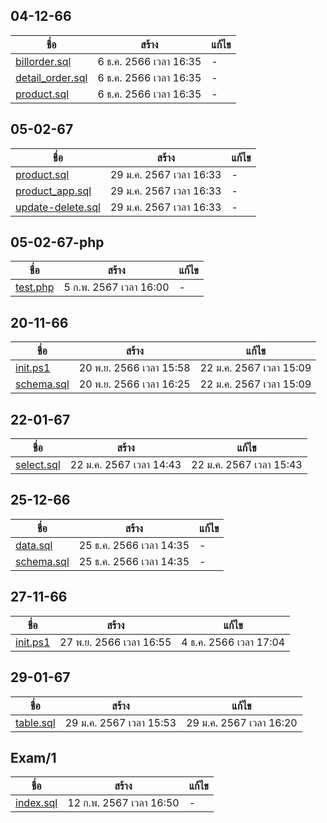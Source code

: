 
## 04-12-66

ชื่อ | สร้าง | แก้ไข
---| ----| ---
[billorder.sql](04-12-66/billorder.sql) | 6 ธ.ค. 2566 เวลา 16:35 | - 
[detail_order.sql](04-12-66/detail_order.sql) | 6 ธ.ค. 2566 เวลา 16:35 | - 
[product.sql](04-12-66/product.sql) | 6 ธ.ค. 2566 เวลา 16:35 | - 

## 05-02-67

ชื่อ | สร้าง | แก้ไข
---| ----| ---
[product.sql](05-02-67/product.sql) | 29 ม.ค. 2567 เวลา 16:33 | - 
[product_app.sql](05-02-67/product_app.sql) | 29 ม.ค. 2567 เวลา 16:33 | - 
[update-delete.sql](05-02-67/update-delete.sql) | 29 ม.ค. 2567 เวลา 16:33 | - 

## 05-02-67-php

ชื่อ | สร้าง | แก้ไข
---| ----| ---
[test.php](05-02-67-php/test.php) | 5 ก.พ. 2567 เวลา 16:00 | - 

## 20-11-66

ชื่อ | สร้าง | แก้ไข
---| ----| ---
[init.ps1](20-11-66/init.ps1) | 20 พ.ย. 2566 เวลา 15:58 | 22 ม.ค. 2567 เวลา 15:09
[schema.sql](20-11-66/schema.sql) | 20 พ.ย. 2566 เวลา 16:25 | 22 ม.ค. 2567 เวลา 15:09

## 22-01-67

ชื่อ | สร้าง | แก้ไข
---| ----| ---
[select.sql](22-01-67/select.sql) | 22 ม.ค. 2567 เวลา 14:43 | 22 ม.ค. 2567 เวลา 15:43

## 25-12-66

ชื่อ | สร้าง | แก้ไข
---| ----| ---
[data.sql](25-12-66/data.sql) | 25 ธ.ค. 2566 เวลา 14:35 | - 
[schema.sql](25-12-66/schema.sql) | 25 ธ.ค. 2566 เวลา 14:35 | - 

## 27-11-66

ชื่อ | สร้าง | แก้ไข
---| ----| ---
[init.ps1](27-11-66/init.ps1) | 27 พ.ย. 2566 เวลา 16:55 | 4 ธ.ค. 2566 เวลา 17:04

## 29-01-67

ชื่อ | สร้าง | แก้ไข
---| ----| ---
[table.sql](29-01-67/table.sql) | 29 ม.ค. 2567 เวลา 15:53 | 29 ม.ค. 2567 เวลา 16:20

## Exam/1

ชื่อ | สร้าง | แก้ไข
---| ----| ---
[index.sql](Exam/1/index.sql) | 12 ก.พ. 2567 เวลา 16:50 | - 